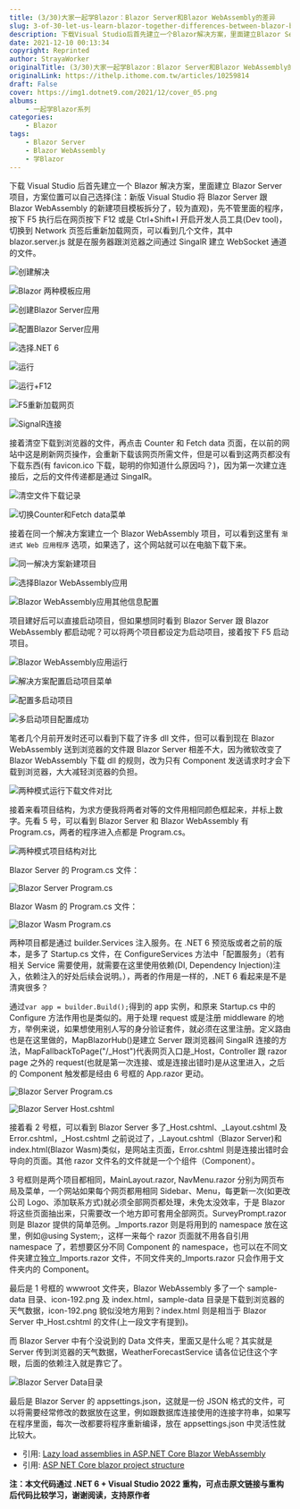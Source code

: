 ```yaml
---
title: (3/30)大家一起学Blazor：Blazor Server和Blazor WebAssembly的差异
slug: 3-of-30-let-us-learn-blazor-together-differences-between-blazor-berver-and-blazor-webassembly
description: 下载Visual Studio后首先建立一个Blazor解决方案，里面建立Blazor Server项目，方案位置可以自己选择(注：新版Visual Studio将Blazor Server跟Blazor WebAssembly的新建项目模板拆分了，较为直观)
date: 2021-12-10 00:13:34
copyright: Reprinted
author: StrayaWorker
originalTitle: (3/30)大家一起学Blazor：Blazor Server和Blazor WebAssembly的差异
originalLink: https://ithelp.ithome.com.tw/articles/10259814
draft: False
cover: https://img1.dotnet9.com/2021/12/cover_05.png
albums:
    - 一起学Blazor系列
categories: 
    - Blazor
tags: 
    - Blazor Server
    - Blazor WebAssembly
    - 学Blazor
---
```


下载 Visual Studio 后首先建立一个 Blazor 解决方案，里面建立 Blazor Server 项目，方案位置可以自己选择(注：新版 Visual Studio 将 Blazor Server 跟 Blazor WebAssembly 的新建项目模板拆分了，较为直观)，先不管里面的程序，按下 F5 执行后在网页按下 F12 或是 Ctrl+Shift+I 开启开发人员工具(Dev tool)，切换到 Network 页签后重新加载网页，可以看到几个文件，其中 blazor.server.js 就是在服务器跟浏览器之间通过 SingalR 建立 WebSocket 通道的文件。

![创建解决](https://img1.dotnet9.com/2021/12/0701.png)

![Blazor 两种模板应用](https://img1.dotnet9.com/2021/12/0703.png)

![创建Blazor Server应用](https://img1.dotnet9.com/2021/12/0702.png)

![配置Blazor Server应用](https://img1.dotnet9.com/2021/12/0704.png)

![选择.NET 6](https://img1.dotnet9.com/2021/12/0705.png)

![运行](https://img1.dotnet9.com/2021/12/0706.png)

![运行+F12](https://img1.dotnet9.com/2021/12/0707.png)

![F5重新加载网页](https://img1.dotnet9.com/2021/12/0708.png)

![SignalR连接](https://img1.dotnet9.com/2021/12/0709.png)

接着清空下载到浏览器的文件，再点击 Counter 和 Fetch data 页面，在以前的网站中这是刷新网页操作，会重新下载该网页所需文件，但是可以看到这两页都没有下载东西(有 favicon.ico 下载，聪明的你知道什么原因吗？)，因为第一次建立连接后，之后的文件传递都是通过 SingalR。

![清空文件下载记录](https://img1.dotnet9.com/2021/12/0710.png)

![切换Counter和Fetch data菜单](https://img1.dotnet9.com/2021/12/0711.gif)

接着在同一个解决方案建立一个 Blazor WebAssembly 项目，可以看到这里有 `渐进式 Web 应用程序` 选项，如果选了，这个网站就可以在电脑下载下来。

![同一解决方案新建项目](https://img1.dotnet9.com/2021/12/0712.png)

![选择Blazor WebAssembly应用](https://img1.dotnet9.com/2021/12/0713.png)

![Blazor WebAssembly应用其他信息配置](https://img1.dotnet9.com/2021/12/0714.png)

项目建好后可以直接启动项目，但如果想同时看到 Blazor Server 跟 Blazor WebAssembly 都启动呢？可以将两个项目都设定为启动项目，接着按下 F5 启动项目。

![Blazor WebAssembly应用运行](https://img1.dotnet9.com/2021/12/0715.png)

![解决方案配置启动项目菜单](https://img1.dotnet9.com/2021/12/0716.png)

![配置多启动项目](https://img1.dotnet9.com/2021/12/0717.png)

![多启动项目配置成功](https://img1.dotnet9.com/2021/12/0718.png)

笔者几个月前开发时还可以看到下载了许多 dll 文件，但可以看到现在 Blazor WebAssembly 送到浏览器的文件跟 Blazor Server 相差不大，因为微软改变了 Blazor WebAssembly 下载 dll 的规则，改为只有 Component 发送请求时才会下载到浏览器，大大减轻浏览器的负担。

![两种模式运行下载文件对比](https://img1.dotnet9.com/2021/12/0719.png)

接着来看项目结构，为求方便我将两者对等的文件用相同颜色框起来，并标上数字。先看 5 号，可以看到 Blazor Server 和 Blazor WebAssembly 有 Program.cs，两者的程序进入点都是 Program.cs。

![两种模式项目结构对比](https://img1.dotnet9.com/2021/12/0720.png)

Blazor Server 的 Program.cs 文件：

![Blazor Server Program.cs](https://img1.dotnet9.com/2021/12/0721.png)

Blazor Wasm 的 Program.cs 文件：

![Blazor Wasm Program.cs](https://img1.dotnet9.com/2021/12/0722.png)

两种项目都是通过 builder.Services 注入服务。在 .NET 6 预览版或者之前的版本，是多了 Startup.cs 文件，在 ConfigureServices 方法中「配置服务」（若有相关 Service 需要使用，就需要在这里使用依赖(DI, Dependency Injection)注入，依赖注入的好处后续会说明。），两者的作用是一样的，.NET 6 看起来是不是清爽很多？

通过`var app = builder.Build();`得到的 app 实例，和原来 Startup.cs 中的 Configure 方法作用也是类似的。用于处理 request 或是注册 middleware 的地方，举例来说，如果想使用别人写的身分验证套件，就必须在这里注册。定义路由也是在这里做的，MapBlazorHub()是建立 Server 跟浏览器间 SingalR 连接的方法，MapFallbackToPage("/\_Host")代表网页入口是\_Host，Controller 跟 razor page 之外的 request(也就是第一次连接、或是连接出错时)是从这里进入，之后的 Component 触发都是经由 6 号框的 App.razor 更动。

![Blazor Server Program.cs](https://img1.dotnet9.com/2021/12/0723.png)

![Blazor Server _Host.cshtml_](https://img1.dotnet9.com/2021/12/0724.png)

接着看 2 号框，可以看到 Blazor Server 多了\_Host.cshtml、\_Layout.cshtml 及 Error.cshtml，\_Host.cshtml 之前说过了，\_Layout.cshtml（Blazor Server)和 index.html(Blazor Wasm)类似，是网站主页面，Error.cshtml 则是连接出错时会导向的页面。其他 razor 文件名的文件就是一个个组件（Component）。

3 号框则是两个项目都相同，MainLayout.razor, NavMenu.razor 分别为网页布局及菜单，一个网站如果每个网页都用相同 Sidebar、Menu，每更新一次(如更改公司 Logo、添加联系方式)就必须全部网页都处理，未免太没效率，于是 Blazor 将这些页面抽出来，只需要改一个地方即可套用全部网页。SurveyPrompt.razor 则是 Blazor 提供的简单范例。\_Imports.razor 则是将用到的 namespace 放在这里，例如@using System;，这样一来每个 razor 页面就不用各自引用 namespace 了，若想要区分不同 Component 的 namespace，也可以在不同文件夹建立独立\_Imports.razor 文件，不同文件夹的\_Imports.razor 只会作用于文件夹内的 Component。

最后是 1 号框的 wwwroot 文件夹，Blazor WebAssembly 多了一个 sample-data 目录、icon-192.png 及 index.html，sample-data 目录是下载到浏览器的天气数据，icon-192.png 貌似没地方用到？index.html 则是相当于 Blazor Server 中\_Host.cshtml 的文件(上一段文字有提到)。

而 Blazor Server 中有个没说到的 Data 文件夹，里面又是什么呢？其实就是 Server 传到浏览器的天气数据，WeatherForecastService 请各位记住这个字眼，后面的依赖注入就是靠它了。

![Blazor Server Data目录](https://img1.dotnet9.com/2021/12/0725.png)

最后是 Blazor Server 的 appsettings.json，这就是一份 JSON 格式的文件，可以将需要经常修改的数据放在这里，例如跟数据库连接使用的连接字符串，如果写在程序里面，每次一改都要将程序重新编译，放在 appsettings.json 中灵活性就比较大。

- 引用: [Lazy load assemblies in ASP.NET Core Blazor WebAssembly](https://docs.microsoft.com/en-us/aspnet/core/blazor/webassembly-lazy-load-assemblies?view=aspnetcore-5.0)
- 引用: [ASP NET Core blazor project structure](https://www.youtube.com/watch?v=1MkPWOiwLIM)

**注：本文代码通过 .NET 6 + Visual Studio 2022 重构，可点击原文链接与重构后代码比较学习，谢谢阅读，支持原作者**
